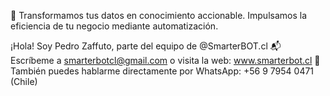 🚀 Transformamos tus datos en conocimiento accionable.
Impulsamos la eficiencia de tu negocio mediante automatización.

¡Hola! Soy Pedro Zaffuto, parte del equipo de @SmarterBOT.cl
📬 Escríbeme a smarterbotcl@gmail.com o visita la web: www.smarterbot.cl
📱 También puedes hablarme directamente por WhatsApp: +56 9 7954 0471 (Chile)
